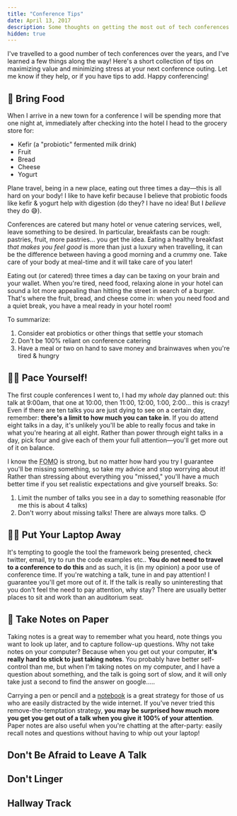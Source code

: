 ```yaml
---
title: "Conference Tips"
date: April 13, 2017
description: Some thoughts on getting the most out of tech conferences.
hidden: true
---
```


I've travelled to a good number of tech conferences over the years, and I've learned a few things along the way! Here's a short collection of tips on maximizing value and minimizing stress at your next conference outing. Let me know if they help, or if you have tips to add. Happy conferencing!

## 🥗 Bring Food

When I arrive in a new town for a conference I will be spending more that one night at, immediately after checking into the hotel I head to the grocery store for:

* Kefir (a "probiotic" fermented milk drink)
* Fruit
* Bread
* Cheese
* Yogurt

Plane travel, being in a new place, eating out three times a day&mdash;this is all hard on your body! I like to have kefir because I believe that probiotic foods like kefir & yogurt help with digestion (do they? I have no idea! But I *believe* they do 😅).

Conferences are catered but many hotel or venue catering services, well, leave something to be desired. In particular, breakfasts can be rough: pastries, fruit, more pastries... you get the idea. Eating a healthy breakfast *that makes you feel good* is more than just a luxury when travelling, it can be the difference between having a good morning and a crummy one. Take care of your body at meal-time and it will take care of you later!

Eating out (or catered) three times a day can be taxing on your brain and your wallet. When you're tired, need food, relaxing alone in your hotel can sound a lot more appealing than hitting the street in search of a burger. That's where the fruit, bread, and cheese come in: when you need food and a quiet break, you have a meal ready in your hotel room!

To summarize:

1. Consider eat probiotics or other things that settle your stomach
2. Don't be 100% reliant on conference catering
3. Have a meal or two on hand to save money and brainwaves when you're tired & hungry

## 🏃‍♀️ Pace Yourself!

The first couple conferences I went to, I had my *whole* day planned out: this talk at 9:00am, that one at 10:00, then 11:00, 12:00, 1:00, 2:00... this is crazy! Even if there are ten talks you are just dying to see on a certain day, remember: **there's a limit to how much you can take in**. If you do attend eight talks in a day, it's unlikely you'll be able to really focus and take in what you're hearing at all eight. Rather than power through eight talks in a day, pick four and give each of them your full attention&mdash;you'll get more out of it on balance.

I know the <abbr title="Fear Of Missing Out">FOMO</abbr> is strong, but no matter how hard you try I guarantee you'll be missing something, so take my advice and stop worrying about it! Rather than stressing about everything you "missed," you'll have a much better time if you set realistic expectations and give yourself breaks. So:

1. Limit the number of talks you see in a day to something reasonable (for me this is about 4 talks)
2. Don't worry about missing talks! There are always more talks. 😊

## 👩‍💻 Put Your Laptop Away

It's tempting to google the tool the framework being presented, check twitter, email, try to run the code examples etc.. **You do not need to travel to a conference to do this** and as such, it is (in my opinion) a poor use of conference time. If you're watching a talk, tune in and pay attention! I guarantee you'll get more out of it. If the talk is really so uninteresting that you don't feel the need to pay attention, why stay? There are usually better places to sit and work than an auditorium seat.

## 📝 Take Notes on Paper

Taking notes is a great way to remember what you heard, note things you want to look up later, and to capture follow-up questions. Why not take notes on your computer? Because when you get out your computer, **it's really hard to stick to just taking notes**. You probably have better self-control than me, but when I'm taking notes on my computer, and I have a question about something, and the talk is going sort of slow, and it will only take just a second to find the answer on google.....

Carrying a pen or pencil and a [notebook](http://bulletjournal.com/) is a great strategy for those of us who are easily distracted by the wide internet. If you've never tried this remove-the-temptation strategy, **you may be surprised how much more you get you get out of a talk when you give it 100% of your attention**. Paper notes are also useful when you're chatting at the after-party: easily recall notes and questions without having to whip out your laptop!

## Don't Be Afraid to Leave A Talk

## Don't Linger

## Hallway Track